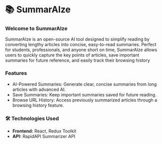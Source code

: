 # 📚 SummarAIze

### Welcome to SummarAIze
SummarAIze is an open-source AI tool designed to simplify reading by converting lengthy articles into concise, easy-to-read summaries. Perfect for students, professionals, and anyone short on time, SummarAIze allows users to quickly capture the key points of articles, save important summaries for future reference, and easily track their browsing history

### Features
 - AI-Powered Summaries: Generate clear, concise summaries from long articles with advanced AI.
 - Save Summaries: Keep important summaries saved for future reading.
 - Browse URL History: Access previously summarized articles through a browsing history feature.

### 🛠️ Technologies Used
 - **Frontend:** React, Redux Toolkit
 - **API:** RapidAPI Summarizer API
